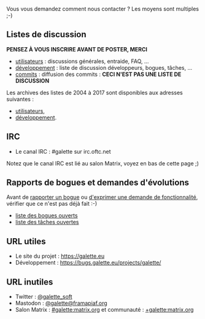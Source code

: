 Vous vous demandez comment nous contacter ? Les moyens sont multiples ;-)

## Listes de discussion

**PENSEZ À VOUS INSCRIRE AVANT DE POSTER, MERCI**

* [utilisateurs](https://listengine.tuxfamily.org/lists.galette.eu/users/) : discussions générales, entraide, FAQ, ...
* [développement](https://listengine.tuxfamily.org/lists.galette.eu/devel) : liste de discussion développeurs, bogues, tâches, ...
* [commits](https://listengine.tuxfamily.org/lists.galette.eu/commits/) : diffusion des commits : **CECI N'EST PAS UNE LISTE DE DISCUSSION**

Les archives des listes de 2004 à 2017 sont disponibles aux adresses suivantes :

* [utilisateurs](http://download.tuxfamily.org/galette/listes-galette/mail.gna.org/assets/images/galette-discussion/index.html),
* [développement](http://download.tuxfamily.org/galette/listes-galette/mail.gna.org/assets/images/galette-devel/index.html).

## IRC

* Le canal IRC : #galette sur irc.oftc.net

Notez que le canal IRC est lié au salon Matrix, voyez en bas de cette page ;)

## Rapports de bogues et demandes d'évolutions

Avant de [rapporter un bogue](http://bugs.galette.eu/projects/galette) ou [d'exprimer une demande de fonctionnalité](http://bugs.galette.eu/projects/galette/), vérifier que ce n'est pas déjà fait :-)

* [liste des bogues ouverts](http://bugs.galette.eu/projects/galette/issues?query_id=2)
* [liste des tâches ouvertes](http://bugs.galette.eu/projects/galette/issues?query_id=3)

## URL utiles

* Le site du projet : <https://galette.eu>
* Développement : <https://bugs.galette.eu/projects/galette/>

## URL inutiles

* Twitter : [@galette_soft](https://twitter.com/galette_soft)
* Mastodon : [@galette@framapiaf.org](https://framapiaf.org/@galette)
* Salon Matrix : [#galette:matrix.org](https://matrix.to/#/#galette:matrix.org) et communauté : [+galette:matrix.org](https://matrix.to/#/+galette:matrix.org)
